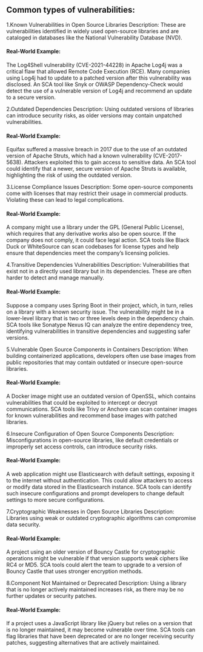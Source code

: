 ## Common types of vulnerabilities:

 1.Known Vulnerabilities in Open Source Libraries
Description: These are vulnerabilities identified in widely used open-source libraries and are cataloged in databases like the National Vulnerability Database (NVD).

#### Real-World Example:
The Log4Shell vulnerability (CVE-2021-44228) in Apache Log4j was a critical flaw that allowed Remote Code Execution (RCE). Many companies using Log4j had to update to a patched version after this vulnerability was disclosed.
An SCA tool like Snyk or OWASP Dependency-Check would detect the use of a vulnerable version of Log4j and recommend an update to a secure version.

2.Outdated Dependencies
Description: Using outdated versions of libraries can introduce security risks, as older versions may contain unpatched vulnerabilities.

#### Real-World Example:
Equifax suffered a massive breach in 2017 due to the use of an outdated version of Apache Struts, which had a known vulnerability (CVE-2017-5638). Attackers exploited this to gain access to sensitive data.
An SCA tool could identify that a newer, secure version of Apache Struts is available, highlighting the risk of using the outdated version.

3.License Compliance Issues
Description: Some open-source components come with licenses that may restrict their usage in commercial products. Violating these can lead to legal complications.

#### Real-World Example:
A company might use a library under the GPL (General Public License), which requires that any derivative works also be open source. If the company does not comply, it could face legal action.
SCA tools like Black Duck or WhiteSource can scan codebases for license types and help ensure that dependencies meet the company’s licensing policies.

4.Transitive Dependencies Vulnerabilities
Description: Vulnerabilities that exist not in a directly used library but in its dependencies. These are often harder to detect and manage manually.

#### Real-World Example:
Suppose a company uses Spring Boot in their project, which, in turn, relies on a library with a known security issue. The vulnerability might be in a lower-level library that is two or three levels deep in the dependency chain.
SCA tools like Sonatype Nexus IQ can analyze the entire dependency tree, identifying vulnerabilities in transitive dependencies and suggesting safer versions.

5.Vulnerable Open Source Components in Containers
Description: When building containerized applications, developers often use base images from public repositories that may contain outdated or insecure open-source libraries.

#### Real-World Example:
A Docker image might use an outdated version of OpenSSL, which contains vulnerabilities that could be exploited to intercept or decrypt communications.
SCA tools like Trivy or Anchore can scan container images for known vulnerabilities and recommend base images with patched libraries.

6.Insecure Configuration of Open Source Components
Description: Misconfigurations in open-source libraries, like default credentials or improperly set access controls, can introduce security risks.

#### Real-World Example:
A web application might use Elasticsearch with default settings, exposing it to the internet without authentication. This could allow attackers to access or modify data stored in the Elasticsearch instance.
SCA tools can identify such insecure configurations and prompt developers to change default settings to more secure configurations.

7.Cryptographic Weaknesses in Open Source Libraries
Description: Libraries using weak or outdated cryptographic algorithms can compromise data security.

#### Real-World Example:
A project using an older version of Bouncy Castle for cryptographic operations might be vulnerable if that version supports weak ciphers like RC4 or MD5.
SCA tools could alert the team to upgrade to a version of Bouncy Castle that uses stronger encryption methods.

8.Component Not Maintained or Deprecated
Description: Using a library that is no longer actively maintained increases risk, as there may be no further updates or security patches.

#### Real-World Example:
If a project uses a JavaScript library like jQuery but relies on a version that is no longer maintained, it may become vulnerable over time.
SCA tools can flag libraries that have been deprecated or are no longer receiving security patches, suggesting alternatives that are actively maintained.
